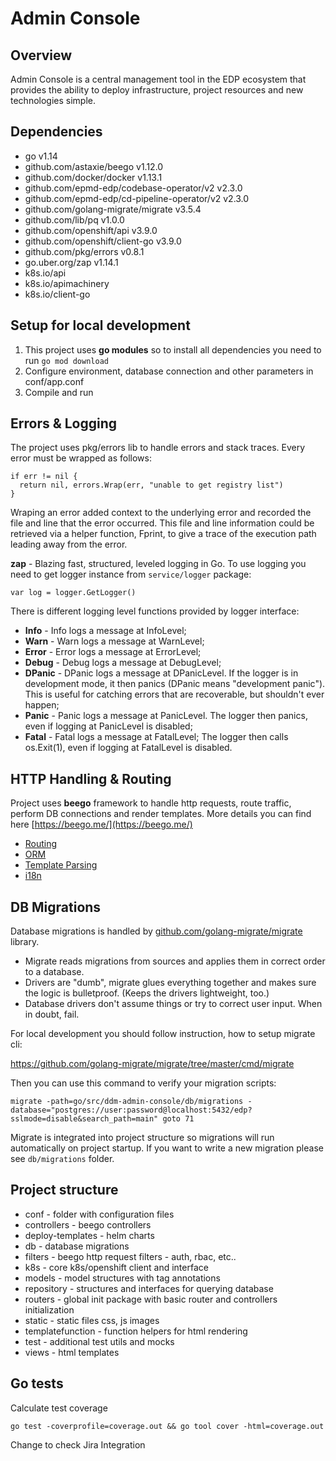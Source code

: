 # Admin Console

## Overview
Admin Console is a central management tool in the EDP ecosystem that provides 
the ability to deploy infrastructure, 
project resources and new technologies simple.

## Dependencies
- go v1.14
- github.com/astaxie/beego v1.12.0
- github.com/docker/docker v1.13.1
- github.com/epmd-edp/codebase-operator/v2 v2.3.0
- github.com/epmd-edp/cd-pipeline-operator/v2 v2.3.0
- github.com/golang-migrate/migrate v3.5.4
- github.com/lib/pq v1.0.0
- github.com/openshift/api v3.9.0
- github.com/openshift/client-go v3.9.0
- github.com/pkg/errors v0.8.1
- go.uber.org/zap v1.14.1
- k8s.io/api
- k8s.io/apimachinery
- k8s.io/client-go

## Setup for local development
1. This project uses **go modules** so to install all dependencies you need to run
`go mod download`
2. Configure environment, database connection and other parameters in conf/app.conf
3. Compile and run

## Errors & Logging
The project uses pkg/errors lib to handle errors and stack traces. Every error must be wrapped as follows:
```
if err != nil {
  return nil, errors.Wrap(err, "unable to get registry list")
}
```
Wraping an error added context to the underlying error and recorded the file and 
line that the error occurred. This file and line information could be retrieved via a 
helper function, Fprint, to give a trace of the execution path leading away from the error.

**zap** - Blazing fast, structured, leveled logging in Go.
To use logging you need to get logger instance from `service/logger` package:
```
var log = logger.GetLogger()
```
There is different logging level functions provided by logger interface:
- **Info** - Info logs a message at InfoLevel;
- **Warn** - Warn logs a message at WarnLevel;
- **Error** - Error logs a message at ErrorLevel;
- **Debug** - Debug logs a message at DebugLevel;
- **DPanic** - DPanic logs a message at DPanicLevel. If the logger is in development mode, it then panics 
(DPanic means "development panic"). This is useful for catching errors that are recoverable, but shouldn't ever happen;
- **Panic** - Panic logs a message at PanicLevel. The logger then panics, even if logging at PanicLevel is disabled;
- **Fatal** - Fatal logs a message at FatalLevel; The logger then calls os.Exit(1), 
even if logging at FatalLevel is disabled.

## HTTP Handling & Routing
Project uses **beego** framework to handle http requests, route traffic, 
perform DB connections and render templates. More details you can find here [https://beego.me/](https://beego.me/)

- [Routing](https://beego.me/docs/mvc/controller/router.md)
- [ORM](https://beego.me/docs/mvc/model/overview.md)
- [Template Parsing](https://beego.me/docs/mvc/view/view.md)
- [i18n](https://beego.me/docs/module/i18n.md)

## DB Migrations
Database migrations is handled by [github.com/golang-migrate/migrate](https://github.com/golang-migrate/migrate) library.

- Migrate reads migrations from sources and applies them in correct order to a database.
- Drivers are "dumb", migrate glues everything together and makes sure the logic is bulletproof. (Keeps the drivers lightweight, too.)
- Database drivers don't assume things or try to correct user input. When in doubt, fail.

For local development you should follow instruction, how to setup migrate cli:

https://github.com/golang-migrate/migrate/tree/master/cmd/migrate

Then you can use this command to verify your migration scripts:

`migrate -path=go/src/ddm-admin-console/db/migrations -database="postgres://user:password@localhost:5432/edp?sslmode=disable&search_path=main" goto 71`

Migrate is integrated into project structure so migrations will run automatically on project startup.
If you want to write a new migration please see `db/migrations` folder.

## Project structure
- conf - folder with configuration files
- controllers - beego controllers
- deploy-templates - helm charts
- db - database migrations
- filters - beego http request filters - auth, rbac, etc..
- k8s - core k8s/openshift client and interface
- models - model structures with tag annotations
- repository - structures and interfaces for querying database
- routers - global init package with basic router and controllers initialization
- static - static files css, js images
- templatefunction - function helpers for html rendering
- test - additional test utils and mocks
- views - html templates

## Go tests
Calculate test coverage
```
go test -coverprofile=coverage.out && go tool cover -html=coverage.out
```

Change to check Jira Integration